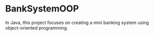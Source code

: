 # BankSystemOOP

In Java, this project focuses on creating a mini banking system using object-oriented programming.
 
